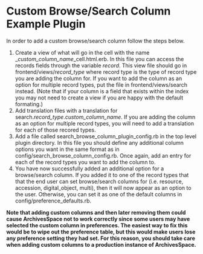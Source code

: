# Custom Browse/Search Column Example Plugin
In order to add a custom browse/search column follow the steps below.
1. Create a view of what will go in the cell with the name \_*custom_column_name*\_cell.html.erb. In this file you can access the records fields through the variable *record*. This view file should go in frontend/views/*record_type* where record type is the type of record type you are adding the column for. If you want to add the column as an option for multiple record types, put the file in frontend/views/search instead. (Note that if your column is a field that exists within the index you may not need to create a view if you are happy with the default formating.)
2. Add translation files with a translation for search.*record_type*.*custom_column_name*. If you are adding the column as an option for multiple record types, you will need to add a translation for each of those recored types.
3. Add a file called search_browse_column_plugin_config.rb in the top level plugin directory. In this file you should define any additional column options you want in the same format as in config/search_browse_column_config.rb. Once again, add an entry for each of the record types you want to add the column to.
4. You have now successfully added an additional option for a browse/search column. If you added it to one of the record types that that the end user can set browse/search columns for (i.e. resource, accession, digital_object, multi), then it will now appear as an option to the user. Otherwise, you can set it as one of the default columns in config/preference_defaults.rb.

**Note that adding custom columns and then later removing them could cause ArchivesSpace not to work correctly since some users may have selected the custom column in preferences. The easiest way to fix this would be to wipe out the preference table, but this would make users lose any preference setting they had set. For this reason, you should take care when adding custom columns to a production instance of ArchivesSpace.**